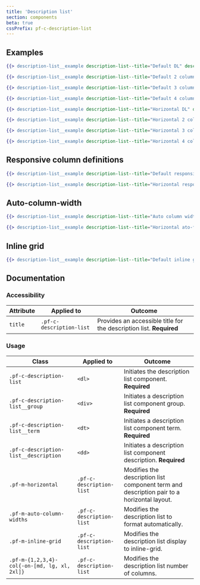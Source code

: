 ```yaml
---
title: 'Description list'
section: components
beta: true
cssPrefix: pf-c-description-list
---
```


## Examples

```hbs title=Default
{{> description-list__example description-list--title="Default DL" description-list--header="Test"}}
```

```hbs title=Default-2-col
{{> description-list__example description-list--title="Default 2 column DL" description-list--modifier="pf-m-2-col"}}
```

```hbs title=Default-3-col-on-lg
{{> description-list__example description-list--title="Default 3 column DL" description-list--modifier="pf-m-3-col-on-lg"}}
```

```hbs title=Default-4-col-on-xl
{{> description-list__example description-list--title="Default 4 column DL" description-list--modifier="pf-m-4-col-on-xl"}}
```

```hbs title=Horizontal
{{> description-list__example description-list--title="Horizontal DL" description-list--modifier="pf-m-horizontal"}}
```

```hbs title=Horizontal-2-col
{{> description-list__example description-list--title="Horizontal 2 column DL" description-list--modifier="pf-m-horizontal pf-m-2-col"}}
```

```hbs title=Horizontal-3-col-on-lg
{{> description-list__example description-list--title="Horizontal 3 column DL" description-list--modifier="pf-m-horizontal pf-m-3-col-on-lg"}}
```

```hbs title=Horizontal-4-col-on-xl
{{> description-list__example description-list--title="Horizontal 4 column DL" description-list--modifier="pf-m-horizontal pf-m-4-col-on-xl"}}
```

## Responsive column definitions

```hbs title=Default-responsive-columns
{{> description-list__example description-list--title="Default responsive DL" description-list--modifier="pf-m-2-col-on-lg pf-m-3-col-on-xl pf-m-4-col-on-2xl"}}
```

```hbs title=Horizontal-responsive-columns
{{> description-list__example description-list--title="Horizontal responsive DL" description-list--modifier="pf-m-horizontal pf-m-2-col-on-lg pf-m-3-col-on-xl pf-m-4-col-on-2xl"}}
```

## Auto-column-width

```hbs title=Default-auto-columns-width
{{> description-list__example description-list--title="Auto column width DL" description-list--modifier="pf-m-auto-column-widths pf-m-3-col"}}
```

```hbs title=Horizontal-auto-column-width
{{> description-list__example description-list--title="Horizontal ato-fit DL" description-list--modifier="pf-m-horizontal pf-m-auto-column-widths pf-m-2-col-on-lg"}}
```

## Inline grid

```hbs title=Default-inline-grid
{{> description-list__example description-list--title="Default inline grid" description-list--modifier="pf-m-3-col pf-m-inline-grid"}}
```

<!-- ## Auto term with is only supported in FF currently

```hbs title=Horizontal-2-col-auto-term-width
{{> description-list__example description-list--title="Horizontal 2 column DL" description-list--modifier="pf-m-horizontal pf-m-auto-term-widths pf-m-2-col"}}
``` -->

## Documentation

### Accessibility

| Attribute | Applied to | Outcome |
| -- | -- | -- |
| `title` | `.pf-c-description-list` | Provides an accessible title for the description list. **Required** |

### Usage

| Class | Applied to | Outcome |
| -- | -- | -- |
| `.pf-c-description-list` | `<dl>` | Initiates the description list component. **Required** |
| `.pf-c-description-list__group` | `<div>` | Initiates a description list component group. **Required** |
| `.pf-c-description-list__term` | `<dt>` | Initiates a description list component term. **Required** |
| `.pf-c-description-list__description` | `<dd>` | Initiates a description list component description. **Required** |
| `.pf-m-horizontal` | `.pf-c-description-list` | Modifies the description list component term and description pair to a horizontal layout. |
| `.pf-m-auto-column-widths` | `.pf-c-description-list` | Modifies the description list to format automatically. |
| `.pf-m-inline-grid` | `.pf-c-description-list` | Modifies the description list display to inline-grid. |
| `.pf-m-{1,2,3,4}-col{-on-[md, lg, xl, 2xl]}` | `.pf-c-description-list` | Modifies the description list number of columns. |

<!-- | `.pf-m-order[0-12]{-on-[breakpoint]}` | `.pf-c-description-list__group` | Modifies the order of the flex layout element. |
| `.pf-m-order-first{-on-[breakpoint]}` | `.pf-c-description-list__group` | Modifies the order of the flex layout element to -1. |
| `.pf-m-order-last{-on-[breakpoint]}` | `..pf-c-description-list__group` | Modifies the order of the flex layout element to $limit + 1. | -->
